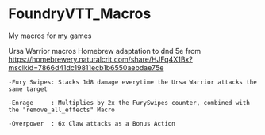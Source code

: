 # FoundryVTT_Macros
My macros for my games



Ursa Warrior macros
Homebrew adaptation to dnd 5e from  https://homebrewery.naturalcrit.com/share/HJFq4X1Bx?msclkid=7866d41dc19811ecb1b6550aebdae75e

    -Fury Swipes: Stacks 1d8 damage everytime the Ursa Warrior attacks the same target

    -Enrage     : Multiplies by 2x the FurySwipes counter, combined with the "remove_all_effects" Macro

    -Overpower  : 6x Claw attacks as a Bonus Action

